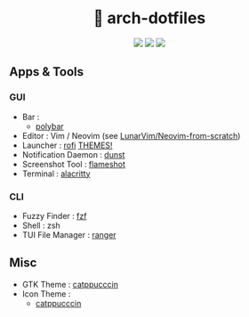<h1 align="center">🧊 arch-dotfiles</h1>

<p align="center">
  <img src="https://img.shields.io/archlinux/v/core/x86_64/pacman"/> 
  <img src="https://img.shields.io/static/v1?label=WM&message=i3-gaps&color=lightgray&style=flat-square"/> 
  <img src="https://img.shields.io/static/v1?label=Editor&message=Neovim&color=green&style=flat-square"/> 
</p>

<!-- <div align=center><img src="screenshot.png" /></div> -->


## Apps & Tools

### GUI

- Bar                 : 
  - [polybar](https://github.com/polybar/polybar)
- Editor              : Vim / Neovim (see [LunarVim/Neovim-from-scratch](https://github.com/LunarVim/Neovim-from-scratch)) 
- Launcher            : [rofi]( https://github.com/DaveDavenport/rofi) [THEMES!](https://github.com/sheepla/rofi-themes) 
- Notification Daemon : [dunst](https://dunst-project.org/)
- Screenshot Tool     : [flameshot](https://github.com/flameshot-org/flameshot)
- Terminal            : [alacritty](https://github.com/alacritty/alacritty)

### CLI

- Fuzzy Finder        : [fzf](https://github.com/junegunn/fzf)
- Shell               : zsh
- TUI File Manager    : [ranger](https://ranger.github.io)

## Misc

- GTK Theme           : [catppucccin](https://github.com/catppuccin/gtk)
- Icon Theme          : 
    - [catppucccin](https://github.com/catppuccin/papirus-folders)
